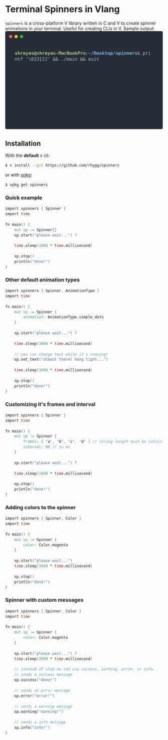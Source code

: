 # Terminal Spinners in Vlang
`spinners` is a cross-platform V library written in C and V to create spinner animations in your terminal. Useful for creating CLIs in V. Sample output:
![cast](cast.svg)

## Installation
With the **default** v cli:
```bash
$ v install --git https://github.com/rhygg/spinners
```
or with [vpkg](https://vpkg-project.github.io/):
```bash
$ vpkg get spinners
```
### Quick example
```v
import spinners { Spinner }
import time

fn main() {
    mut sp := Spinner{}
    sp.start("please wait...") ?
    
    time.sleep(1000 * time.millisecond)
    
    sp.stop()
    println("done!")
}
```
### Other default animation types
```v
import spinners { Spinner, AnimationType }
import time

fn main() {
    mut sp := Spinner {
        animation: AnimationType.simple_dots
    }
    
    sp.start("please wait...") ?
    
    time.sleep(3000 * time.millisecond)
    
    // you can change text while it's running!
    sp.set_text("almost there! hang tight...")
    
    time.sleep(1000 * time.millisecond)
    
    sp.stop()
    println("done!")
}
```
### Customizing it's frames and interval
```v
import spinners { Spinner }
import time

fn main() {
    mut sp := Spinner {
        frames: [ 'a', 'b', 'c', 'd' ] // string length must be consistent
        interval: 80 // in ms
    }
    
    sp.start("please wait...") ?
    
    time.sleep(1000 * time.millisecond)
    
    sp.stop()
    println("done!")
}
```
### Adding colors to the spinner
```v
import spinners { Spinner, Color }
import time

fn main() {
    mut sp := Spinner {
        color: Color.magenta
    }

    sp.start("please wait...")
    time.sleep(1000 * time.millisecond)
    
    sp.stop()
    println("done!")
}
```
### Spinner with custom messages
```v 
import spinners { Spinner, Color }
import time

fn main() {
    mut sp := Spinner {
        color: Color.magenta
    }

    sp.start("please wait...") ?
    time.sleep(1000 * time.millisecond)
    
    // instead of stop we can use success, warning, error, or info. 
    // sends a success message
    sp.success("done!")
    
    // sends an error message
    sp.error("error!")

    // sends a warning message
    sp.warning("warning!")

    // sends a info message
    sp.info("info!")
}
```